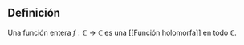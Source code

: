 
## Definición

Una función entera $f:\mathbb{C}\to \mathbb{C}$ es una [[Función holomorfa]] en todo $\mathbb{C}$.